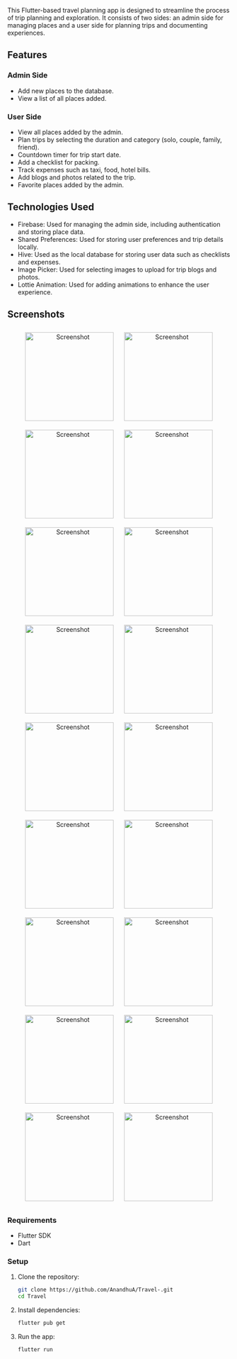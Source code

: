 This Flutter-based travel planning app is designed to streamline the process of trip planning and exploration. It consists of two sides: an admin side for managing places and a user side for planning trips and documenting experiences.

## Features

### Admin Side
- Add new places to the database.
- View a list of all places added.

### User Side
- View all places added by the admin.
- Plan trips by selecting the duration and category (solo, couple, family, friend).
- Countdown timer for trip start date.
- Add a checklist for packing.
- Track expenses such as taxi, food, hotel bills.
- Add blogs and photos related to the trip.
- Favorite places added by the admin.

## Technologies Used

- Firebase: Used for managing the admin side, including authentication and storing place data.
- Shared Preferences: Used for storing user preferences and trip details locally.
- Hive: Used as the local database for storing user data such as checklists and expenses.
- Image Picker: Used for selecting images to upload for trip blogs and photos.
- Lottie Animation: Used for adding animations to enhance the user experience.


## Screenshots

<p align="center">
    <img src="https://github.com/AnandhuA/Travel-/assets/72302650/7800c363-d85e-45b7-92b6-1a53d73d6165" alt="Screenshot" width="200" style="margin: 10px;"/>
    <img src="https://github.com/AnandhuA/Travel-/assets/72302650/9cf09cd3-a0fc-4757-8c6e-b1e5e97874ed" alt="Screenshot" width="200" style="margin: 10px;"/>
    <img src="https://github.com/AnandhuA/Travel-/assets/72302650/135cefe5-d458-48a5-96c0-8cb59e0a8026" alt="Screenshot" width="200" style="margin: 10px;"/>
    <img src="https://github.com/AnandhuA/Travel-/assets/72302650/4f1a9344-5265-4f68-8145-ee022de2d220" alt="Screenshot" width="200" style="margin: 10px;"/>
    <img src="https://github.com/AnandhuA/Travel-/assets/72302650/50b9b573-7f0d-41c9-9866-5200f1ff7282" alt="Screenshot" width="200" style="margin: 10px;"/>
    <img src="https://github.com/AnandhuA/Travel-/assets/72302650/048edfd7-caa5-4ac9-aefb-cccfbf25c924" alt="Screenshot" width="200" style="margin: 10px;"/>
    <img src="https://github.com/AnandhuA/Travel-/assets/72302650/5268051b-5a86-4f96-aec9-273e808bdfa9" alt="Screenshot" width="200" style="margin: 10px;"/>
    <img src="https://github.com/AnandhuA/Travel-/assets/72302650/e16750ff-9839-44d2-b536-b428aa538a97" alt="Screenshot" width="200" style="margin: 10px;"/>
    <img src="https://github.com/AnandhuA/Travel-/assets/72302650/989faa5f-df10-4774-bdf8-e65480dbd379" alt="Screenshot" width="200" style="margin: 10px;"/>
    <img src="https://github.com/AnandhuA/Travel-/assets/72302650/b4a17f66-ad6c-407e-aa74-800c6b183dc8" alt="Screenshot" width="200" style="margin: 10px;"/>
    <img src="https://github.com/AnandhuA/Travel-/assets/72302650/41441570-606a-4657-bafc-ff203f363817" alt="Screenshot" width="200" style="margin: 10px;"/>
    <img src="https://github.com/AnandhuA/Travel-/assets/72302650/3d87d74c-9f77-4266-abab-5bc8b854d518" alt="Screenshot" width="200" style="margin: 10px;"/>
    <img src="https://github.com/AnandhuA/Travel-/assets/72302650/dadd61c6-4459-4077-8ac2-b58672cbc027" alt="Screenshot" width="200" style="margin: 10px;"/>
    <img src="https://github.com/AnandhuA/Travel-/assets/72302650/7d70282c-e488-4bdb-b750-3f85e64b1c40" alt="Screenshot" width="200" style="margin: 10px;"/>
    <img src="https://github.com/AnandhuA/Travel-/assets/72302650/b87f65df-aba6-446a-be78-c09cca42cdb6" alt="Screenshot" width="200" style="margin: 10px;"/>
    <img src="https://github.com/AnandhuA/Travel-/assets/72302650/cffa6821-8184-411c-bf78-1a785c4e66a2" alt="Screenshot" width="200" style="margin: 10px;"/>
    <img src="https://github.com/AnandhuA/Travel-/assets/72302650/67811e9c-1e0a-4b91-8181-04052e316851" alt="Screenshot" width="200" style="margin: 10px;"/>

   <img src="https://github.com/AnandhuA/Travel-/assets/72302650/45ac6683-ba1f-4e92-b1aa-c29720d98357" alt="Screenshot" width="200" style="margin: 10px;"/>
 
</p>


### Requirements

- Flutter SDK
- Dart

### Setup

1. Clone the repository:
   ```bash
   git clone https://github.com/AnandhuA/Travel-.git
   cd Travel

2. Install dependencies:
   ```bash
   flutter pub get
3. Run the app:
   ```bash
   flutter run
